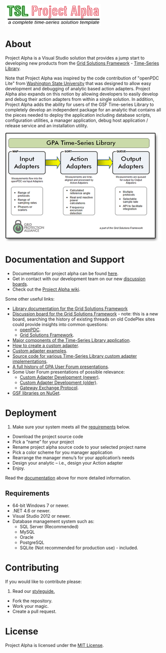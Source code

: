 ![projectalpha logo](https://raw.githubusercontent.com/GridProtectionAlliance/projectalpha/master/Source/Documentation/readme%20files/Project-Alpha-Logo_70.png)

# About


Project Alpha is a Visual Studio solution that provides a jump start to developing new products from the [Grid Solutions Framework](https://github.com/GridProtectionAlliance/gsf) - [Time-Series Library](https://www.gridprotectionalliance.org/technology.asp#TSL).

Note that Project Alpha was inspired by the code contribution of "openPDC Lite" from [Washington State University](http://school.eecs.wsu.edu/) that was designed to allow easy development and debugging of analytic based action adapters. Project Alpha also expands on this notion by allowing developers to easily develop and debug their action adapters from within a single solution. In addition, Project Alpha adds the ability for users of the GSF Time-series Library to completely develop an independent package for an analytic that contains all the pieces needed to deploy the application including database scripts, configuration utilities, a manager application, debug host application / release service and an installation utility.

![GPA Time-Series Library](https://raw.githubusercontent.com/GridProtectionAlliance/projectalpha/master/Source/Documentation/readme%20files/TSLoverview540.png)

# Documentation and Support

* Documentation for project alpha can be found [here](https://sway.com/1k26ACsHhV97nLIG).
* Get in contact with our development team on our new [discussion boards](http://discussions.gridprotectionalliance.org/c/gpa-products/project-alpha).
* Check out the [Project Alpha wiki](https://gridprotectionalliance.org/wiki/doku.php?id=projectalpha:overview).

Some other useful links:
* [Library documentation for the Grid Solutions Framework](https://www.gridprotectionalliance.org/NightlyBuilds/GridSolutionsFramework/Help/html/N_GSF.htm)
* [Discussion board for the Grid Solutions Framework](http://discussions.gridprotectionalliance.org/c/gpa-products/gsf) - note: this is a new board, searching the history of existing threads on old CodePlex sites could provide insights into common questions:
  * [openPDC](http://openpdc.codeplex.com/discussions).
  * [Grid Solutions Framework](http://gsf.codeplex.com/discussions).
* [Major components of the Time-Series Library application](https://www.gridprotectionalliance.org/docs/products/gsf/tsl-components-2015.pdf).
* [How to create a custom adapter](https://github.com/GridProtectionAlliance/openPDC/blob/master/Source/Documentation/wiki/Developers_Custom_Adapters.md).
* [Custom adapter examples](https://github.com/GridProtectionAlliance/openPDC/blob/master/Source/Documentation/wiki/Developers_Custom_Adapters.md).
* [Source code for various Time-Series Library custom adapter implementations](https://github.com/GridProtectionAlliance/gsf/tree/master/Source/Libraries/Adapters).
* [A full history of GPA User Forum presentations](https://www.gridprotectionalliance.org/UserForum/).
* Some User Forum presentations of possible relevance:
  * [Custom Adapter Development (newer)](https://www.gridprotectionalliance.org/UserForum/2014/Tutorial%20Session%203%20(Carroll)%20-%202014%2008%2012.pdf).
  * [Custom Adapter Development (older)](https://www.gridprotectionalliance.org/UserForum/2012/Building%20Custom%20Adapters.pdf).
  * [Gateway Exchange Protocol](https://www.gridprotectionalliance.org/UserForum/2014/Tutorial%20Session%202%20(Carroll)%20-%202014%2008%2012.pdf).
* [GSF libraries on NuGet](https://www.nuget.org/packages?q=%22Grid+Solutions+Framework%22).

# Deployment
1. Make sure your system meets all the [requirements](#requirements) below.
* Download the project source code
* Pick a “name” for your project
* Rename project alpha source code to your selected project name
* Pick a color scheme for you manager application
* Rearrange the manager menu’s for your application’s needs
* Design your analytic – i.e., design your Action adapter
* Enjoy.

Read the [documentation](#documentation) above for more detailed information.

## Requirements
* 64-bit Windows 7 or newer.
* .NET 4.6 or newer.
* Visual Studio 2012 or newer.
* Database management system such as:
  * SQL Server (Recommended)
  * MySQL
  * Oracle
  * PostgreSQL
  * SQLite (Not recommended for production use) - included.

# Contributing
If you would like to contribute please:

1. Read our [styleguide.](https://www.gridprotectionalliance.org/docs/GPA_Coding_Guidelines_2011_03.pdf)
* Fork the repository.
* Work your magic.
* Create a pull request.
 
# License
Project Alpha is licensed under the [MIT License](https://opensource.org/licenses/MIT).
